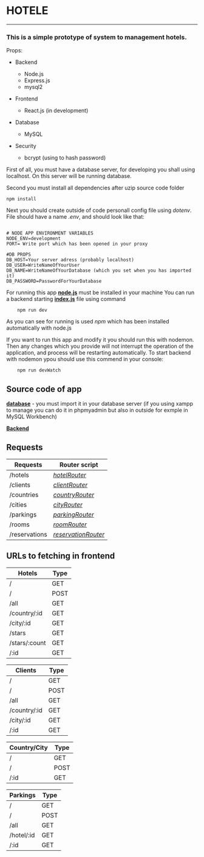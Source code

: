 # HOTELE
---
### This is a simple prototype of system to management hotels.

Props:
- Backend
  - Node.js
  - Express.js
  - mysql2

- Frontend 
  - React.js (in development)

- Database
  - MySQL

- Security
  - bcrypt (using to hash password)

First of all, you must have a database server, for developing you shall using localhost. On this server will be running database.

Second you must install all dependencies after uzip source code folder
```
npm install
```

Next you should create outside of code personall config file using *dotenv*. File should have a name *.env*, and should look like that:

``` dotenv

# NODE APP ENVIRONMENT VARIABLES
NODE_ENV=development
PORT= Write port which has been opened in your proxy

#DB PROPS
DB_HOST=Your server adress (probably localhost)
DB_USER=WriteNameOfYourUser
DB_NAME=WriteNameOfYourDatabase (which you set when you has imported it)
DB_PASSWORD=PasswordForYourDatabase
```

For running this app **[node.js](https://nodejs.org/en/)** must be installed in your machine
You can run a backend starting **[index.js](./Hotele/index.js)** file using command
```
    npm run dev
```
As you can see for running is used *npm* which has been installed automatically with node.js

If you want to run this app and modify it you should run this with nodemon. Then any changes which you provide will not interrupt the operation of the application, and process will be restarting automatically. To start backend with nodemon ypou should use this commend in your console:

```
    npm run devWatch
```

## Source code of app

**[database](./Hotele/utils/hotele.sql)** - you must import it in your database server (if you using xampp to manage you can do it in phpmyadmin but also in outside for exmple in MySQL Workbench)

**[Backend](./Hotele/)**

## Requests 


|Requests|Router script|
|------------|---------|
|/hotels|*[hotelRouter](./Hotele/routes/hotelRouter.js)*|
|/clients|*[clientRouter](./Hotele/routes/clientRouter.js)*|
|/countries|*[countryRouter](./Hotele/routes/countryRouter.js)*|
|/cities|*[cityRouter](./Hotele/routes/cityRouter.js)*|
|/parkings|*[parkingRouter](./Hotele/routes/parkingRouter.js)*|
|/rooms|*[roomRouter](./Hotele/routes/roomRouter.js)*|
|/reservations|*[reservationRouter](./Hotele/routes/reservationRouter.js)*|

## URLs to fetching in frontend

|Hotels   | Type|
|---------|-----|
|/|GET|
|/|POST|
|/all|GET|
|/country/:id|GET|
|/city/:id|GET|
|/stars|GET|
|/stars/:count|GET|
|/:id|GET|


|Clients| Type |
|-------|------|
|/|GET|
|/|POST|
|/all|GET|
|/country/:id|GET|
|/city/:id|GET|
|/:id|GET|

|Country/City|Type|
|------------|----|
|/|GET|
|/|POST|
|/:id|GET|

|Parkings|Type|
|--------|----|
|/|GET|
|/|POST|
|/all|GET|
|/hotel/:id|GET|
|/:id|GET|